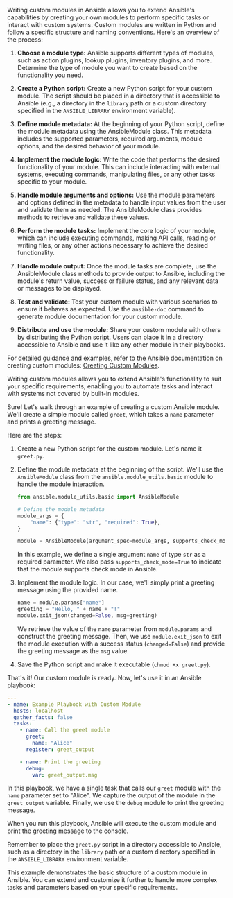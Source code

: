Writing custom modules in Ansible allows you to extend Ansible's capabilities by creating your own modules to perform specific tasks or interact with custom systems. Custom modules are written in Python and follow a specific structure and naming conventions. Here's an overview of the process:

1. **Choose a module type:** Ansible supports different types of modules, such as action plugins, lookup plugins, inventory plugins, and more. Determine the type of module you want to create based on the functionality you need.

2. **Create a Python script:** Create a new Python script for your custom module. The script should be placed in a directory that is accessible to Ansible (e.g., a directory in the `library` path or a custom directory specified in the `ANSIBLE_LIBRARY` environment variable).

3. **Define module metadata:** At the beginning of your Python script, define the module metadata using the AnsibleModule class. This metadata includes the supported parameters, required arguments, module options, and the desired behavior of your module.

4. **Implement the module logic:** Write the code that performs the desired functionality of your module. This can include interacting with external systems, executing commands, manipulating files, or any other tasks specific to your module.

5. **Handle module arguments and options:** Use the module parameters and options defined in the metadata to handle input values from the user and validate them as needed. The AnsibleModule class provides methods to retrieve and validate these values.

6. **Perform the module tasks:** Implement the core logic of your module, which can include executing commands, making API calls, reading or writing files, or any other actions necessary to achieve the desired functionality.

7. **Handle module output:** Once the module tasks are complete, use the AnsibleModule class methods to provide output to Ansible, including the module's return value, success or failure status, and any relevant data or messages to be displayed.

8. **Test and validate:** Test your custom module with various scenarios to ensure it behaves as expected. Use the `ansible-doc` command to generate module documentation for your custom module.

9. **Distribute and use the module:** Share your custom module with others by distributing the Python script. Users can place it in a directory accessible to Ansible and use it like any other module in their playbooks.

For detailed guidance and examples, refer to the Ansible documentation on creating custom modules: [Creating Custom Modules](https://docs.ansible.com/ansible/latest/dev_guide/developing_program_flow_modules.html).

Writing custom modules allows you to extend Ansible's functionality to suit your specific requirements, enabling you to automate tasks and interact with systems not covered by built-in modules.

Sure! Let's walk through an example of creating a custom Ansible module. We'll create a simple module called `greet`, which takes a `name` parameter and prints a greeting message.

Here are the steps:

1. Create a new Python script for the custom module. Let's name it `greet.py`.

2. Define the module metadata at the beginning of the script. We'll use the `AnsibleModule` class from the `ansible.module_utils.basic` module to handle the module interaction.

   ```python
   from ansible.module_utils.basic import AnsibleModule

   # Define the module metadata
   module_args = {
       "name": {"type": "str", "required": True},
   }

   module = AnsibleModule(argument_spec=module_args, supports_check_mode=True)
   ```

   In this example, we define a single argument `name` of type `str` as a required parameter. We also pass `supports_check_mode=True` to indicate that the module supports check mode in Ansible.

3. Implement the module logic. In our case, we'll simply print a greeting message using the provided name.

   ```python
   name = module.params["name"]
   greeting = "Hello, " + name + "!"
   module.exit_json(changed=False, msg=greeting)
   ```

   We retrieve the value of the `name` parameter from `module.params` and construct the greeting message. Then, we use `module.exit_json` to exit the module execution with a success status (`changed=False`) and provide the greeting message as the `msg` value.

4. Save the Python script and make it executable (`chmod +x greet.py`).

That's it! Our custom module is ready. Now, let's use it in an Ansible playbook:

```yaml
---
- name: Example Playbook with Custom Module
  hosts: localhost
  gather_facts: false
  tasks:
    - name: Call the greet module
      greet:
        name: "Alice"
      register: greet_output

    - name: Print the greeting
      debug:
        var: greet_output.msg
```

In this playbook, we have a single task that calls our `greet` module with the `name` parameter set to "Alice". We capture the output of the module in the `greet_output` variable. Finally, we use the `debug` module to print the greeting message.

When you run this playbook, Ansible will execute the custom module and print the greeting message to the console.

Remember to place the `greet.py` script in a directory accessible to Ansible, such as a directory in the `library` path or a custom directory specified in the `ANSIBLE_LIBRARY` environment variable.

This example demonstrates the basic structure of a custom module in Ansible. You can extend and customize it further to handle more complex tasks and parameters based on your specific requirements.
